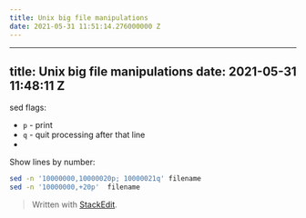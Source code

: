 ```yaml
---
title: Unix big file manipulations
date: 2021-05-31 11:51:14.276000000 Z
---
```


---
title: Unix big file manipulations
date: 2021-05-31 11:48:11 Z
---

sed flags:
* `p` - print
* `q` - quit processing after that line
* 

Show lines by number:
```bash
sed -n '10000000,10000020p; 10000021q' filename
sed -n '10000000,+20p'  filename
``` 
> Written with [StackEdit](https://stackedit.io/).
<!--stackedit_data:
eyJoaXN0b3J5IjpbLTIwMzQwOTQ0MzJdfQ==
-->